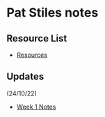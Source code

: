 # Pat Stiles notes


## Resource List
* [Resources](https://hackmd.io/@Rs7-mZniS1WXLPIkTdk4Mg/SkljcRVVi)
## Updates

(24/10/22)
* [Week 1 Notes](https://hackmd.io/@Rs7-mZniS1WXLPIkTdk4Mg/SyUkJ0NVj)
